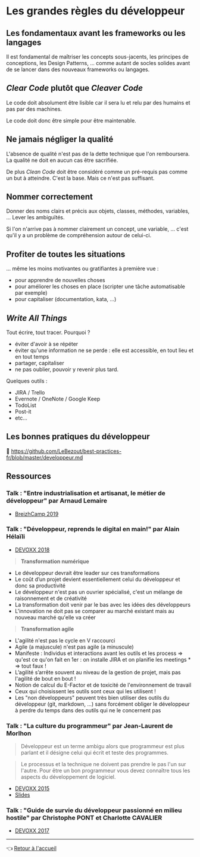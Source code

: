 # Les grandes règles du développeur

## Les fondamentaux avant les frameworks ou les langages

Il est fondamental de maîtriser les concepts sous-jacents, les principes de conceptions, les Design Patterns, ... comme autant de socles solides avant de se lancer dans des nouveaux frameworks ou langages.

## _Clear Code_ plutôt que _Cleaver Code_

Le code doit absolument être lisible car il sera lu et relu par des humains et pas par des machines.

Le code doit donc être simple pour être maintenable.

## Ne jamais négliger la qualité

L'absence de qualité n'est pas de la dette technique que l'on remboursera. La qualité ne doit en aucun cas être sacrifiée.

De plus _Clean Code_ doit être considéré comme un pré-requis pas comme un but à atteindre. C'est la base. Mais ce n'est pas suffisant.

## Nommer correctement

Donner des noms clairs et précis aux objets, classes, méthodes, variables, ... Lever les ambiguïtés.

Si l'on n'arrive pas à nommer clairement un concept, une variable, ... c'est qu'il y a un problème de compréhension autour de celui-ci.

## Profiter de toutes les situations

... même les moins motivantes ou gratifiantes à première vue :

* pour apprendre de nouvelles choses
* pour améliorer les choses en place (scripter une tâche automatisable par exemple)
* pour capitaliser (documentation, kata, ...)

## _Write All Things_

Tout écrire, tout tracer. Pourquoi ?

* éviter d'avoir à se répéter
* éviter qu'une information ne se perde : elle est accessible, en tout lieu et en tout temps
* partager, capitaliser
* ne pas oublier, pouvoir y revenir plus tard.

Quelques outils :

* JIRA / Trello
* Evernote / OneNote / Google Keep
* TodoList
* Post-it
* etc...

## Les bonnes pratiques du développeur

:link: <https://github.com/LeBezout/best-practices-fr/blob/master/developpeur.md>

## Ressources

### Talk : "Entre industrialisation et artisanat, le métier de développeur" par Arnaud Lemaire

* [BreizhCamp 2019](https://www.youtube.com/watch?v=itGmiTS_IPw)

### Talk : "Développeur, reprends le digital en main!" par Alain Hélaïli

* [DEVOXX 2018](https://www.youtube.com/watch?v=dUKavg7H3VM)

> **Transformation numérique**

* Le développeur devrait être leader sur ces transformations
* Le coût d’un projet devient essentiellement celui du développeur et donc sa productivité
* Le développeur n'est pas un ouvrier spécialisé, c'est un mélange de raisonnement et de créativité
* La transformation doit venir par le bas avec les idées des développeurs
* L'innovation ne doit pas se comparer au marché existant mais au nouveau marché qu'elle va créer

> **Transformation agile**

* L'agilité n'est pas le cycle en V raccourci
* Agile (a majuscule) n'est pas agile (a minuscule)
* Manifeste : Individus et interactions avant les outils et les process => qu'est ce qu'on fait en 1er : on installe JIRA et on planifie les meetings * => tout faux !
* L’agilité s’arrête souvent au niveau de la gestion de projet, mais pas l'agilité de bout en bout !
* Notion de calcul du E-Factor et de toxicité de l'environnement de travail
* Ceux qui choisissent les outils sont ceux qui les utilisent !
* Les "non développeurs" peuvent très bien utiliser des outils du développeur (git, markdown, ...) sans forcément obliger le développeur à perdre du temps dans des outils qui ne le concernent pas

### Talk : "La culture du programmeur" par Jean-Laurent de Morlhon

> Développeur est un terme ambigu alors que programmeur est plus parlant et il désigne celui qui écrit et teste des programmes.

> Le processus et la technique ne doivent pas prendre le pas l'un sur l'autre. Pour être un bon programmeur vous devez connaître tous les aspects du développement de logiciel.

* [DEVOXX 2015](https://www.youtube.com/watch?v=tVguV3d8C_Q)
* [Slides](https://fr.slideshare.net/jl.morlhon/culture-du-programmeur)

### Talk : "Guide de survie du développeur passionné en milieu hostile" par Christophe PONT et Charlotte CAVALIER

* [DEVOXX 2017](https://www.youtube.com/watch?v=2mtE-IGEJLw)

---
:point_left: [Retour à l'accueil](../README.md)
